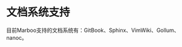 # 文档系统支持

<!--
Author: amoblin
create time: 2015-08-08 08:33:15

This file is created by Marboo<http://marboo.io> template file $MARBOO_HOME/.media/starts/default.md
本文件由 Marboo<http://marboo.io> 模板文件 $MARBOO_HOME/.media/starts/default.md 创建
-->

目前Marboo支持的文档系统有：GitBook、Sphinx、VimWiki、Gollum、nanoc。
